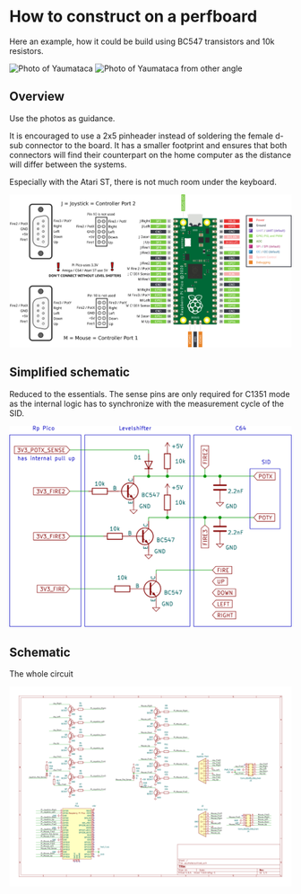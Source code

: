 # How to construct on a perfboard

Here an example, how it could be build using BC547 transistors and 10k resistors.

![Photo of Yaumataca](20230731_223820.jpg)
![Photo of Yaumataca from other angle](20230731_223837.jpg)

## Overview

Use the photos as guidance.

It is encouraged to use a 2x5 pinheader instead of soldering the female d-sub connector to the board. It has a smaller footprint and ensures that both connectors will find their counterpart on the home computer as the distance will differ between the systems.

Especially with the Atari ST, there is not much room under the keyboard.

![Pinout](pinout.svg)

## Simplified schematic

Reduced to the essentials. The sense pins are only required for C1351 mode as the internal logic has to synchronize with the measurement cycle of the SID.

![Simple schematic](simplified_schematic.svg)

## Schematic

The whole circuit

![Schematic](../schematic/yaumataca/yaumataca.svg)
